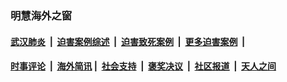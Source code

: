 
### 明慧海外之窗

####  [武汉肺炎](indexes/365.md?t=02190200) &nbsp;|&nbsp;  [迫害案例综述](indexes/328.md?t=02190200) &nbsp;|&nbsp; [迫害致死案例](indexes/277.md?t=02190200)  &nbsp;|&nbsp; [更多迫害案例](indexes/81.md?t=02190200)  &nbsp;|&nbsp; 
####  [时事评论](indexes/19.md?t=02190200) &nbsp;|&nbsp; [海外简讯](indexes/245.md?t=02190200)&nbsp;|&nbsp;  [社会支持](indexes/140.md?t=02190200) &nbsp;|&nbsp; [褒奖决议](indexes/282.md?t=02190200) &nbsp;|&nbsp; [社区报道](indexes/91.md?t=02190200)  &nbsp;|&nbsp; [天人之间](indexes/78.md?t=02190200) 

